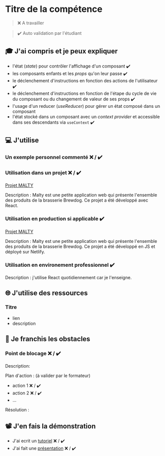 # Titre de la compétence

> ❌ A travailler

> ✔️ Auto validation par l'étudiant

## 🎓 J'ai compris et je peux expliquer

- l'état (_state_) pour contrôler l'affichage d'un composant ✔️
- les composants enfants et les _props_ qu'on leur passe ✔️
- le déclenchement d'instructions en fonction des actions de l'utilisateur ✔️
- le déclenchement d'instructions en fonction de l'étape du cycle de vie du composant ou du changement de valeur de ses props ✔️
- l'usage d'un reducer (_useReducer_) pour gérer un état composé dans un composant
- l'état stocké dans un composant avec un _context provider_ et accessible dans ses descendants via `useContext` ✔️

## 💻 J'utilise

### Un exemple personnel commenté ❌ / ✔️

### Utilisation dans un projet ❌ / ✔️

[Projet MALTY](https://github.com/aimach/MALTY)

Description : Malty est une petite application web qui présente l'ensemble des produits de la brasserie Brewdog. Ce projet a été développé avec React.

### Utilisation en production si applicable ✔️

[Projet MALTY](https://malty-brewdog.netlify.app/)

Description : Malty est une petite application web qui présente l'ensemble des produits de la brasserie Brewdog. Ce projet a été développé en JS et déployé sur Netlify.

### Utilisation en environement professionnel ✔️

Description : j'utilise React quotidiennement car je l'enseigne.

## 🌐 J'utilise des ressources

### Titre

- lien
- description

## 🚧 Je franchis les obstacles

### Point de blocage ❌ / ✔️

Description:

Plan d'action : (à valider par le formateur)

- action 1 ❌ / ✔️
- action 2 ❌ / ✔️
- ...

Résolution :

## 📽️ J'en fais la démonstration

- J'ai ecrit un [tutoriel](...) ❌ / ✔️
- J'ai fait une [présentation](...) ❌ / ✔️

